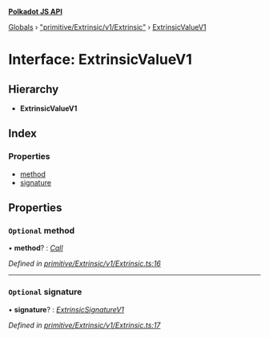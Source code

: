 **[Polkadot JS API](../README.md)**

[Globals](../globals.md) › [&quot;primitive/Extrinsic/v1/Extrinsic&quot;](../modules/_primitive_extrinsic_v1_extrinsic_.md) › [ExtrinsicValueV1](_primitive_extrinsic_v1_extrinsic_.extrinsicvaluev1.md)

# Interface: ExtrinsicValueV1

## Hierarchy

* **ExtrinsicValueV1**

## Index

### Properties

* [method](_primitive_extrinsic_v1_extrinsic_.extrinsicvaluev1.md#optional-method)
* [signature](_primitive_extrinsic_v1_extrinsic_.extrinsicvaluev1.md#optional-signature)

## Properties

### `Optional` method

• **method**? : *[Call](../modules/_interfaces_runtime_types_.md#call)*

*Defined in [primitive/Extrinsic/v1/Extrinsic.ts:16](https://github.com/polkadot-js/api/blob/e7f488e/packages/types/src/primitive/Extrinsic/v1/Extrinsic.ts#L16)*

___

### `Optional` signature

• **signature**? : *[ExtrinsicSignatureV1](../classes/_primitive_extrinsic_v1_extrinsicsignature_.extrinsicsignaturev1.md)*

*Defined in [primitive/Extrinsic/v1/Extrinsic.ts:17](https://github.com/polkadot-js/api/blob/e7f488e/packages/types/src/primitive/Extrinsic/v1/Extrinsic.ts#L17)*